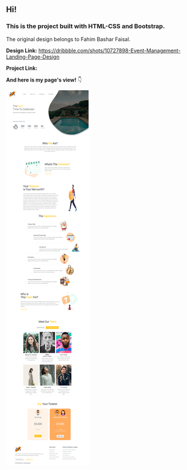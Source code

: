 
## Hi!

### This is the project built with HTML-CSS and Bootstrap. 

The original design belongs to Fahim Bashar Faisal.




**Design Link:** https://dribbble.com/shots/10727898-Event-Management-Landing-Page-Design

**Project Link:** 



**And here is my page's view!** :point_down:

![Screenshoot](https://github.com/mihrbnn/event-management-landing-page/blob/master/img/FireShot%20Pro%20Webpage%20Screenshot%20%23013%20-%20'Landing%20Page'%20-%20http.png)
